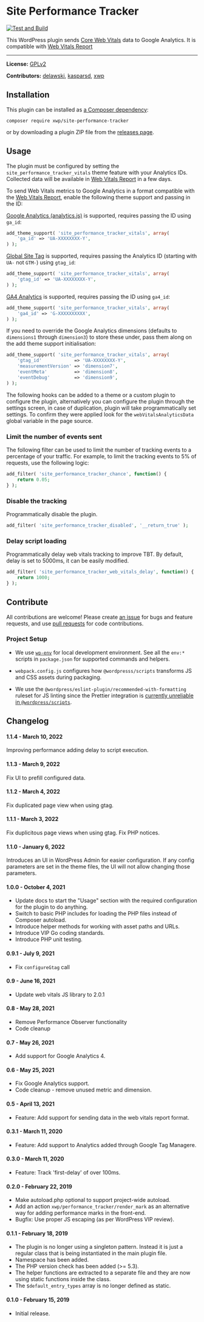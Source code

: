 # Site Performance Tracker

[![Test and Build](https://github.com/xwp/site-performance-tracker/actions/workflows/ci.yml/badge.svg)](https://github.com/xwp/site-performance-tracker/actions/workflows/ci.yml)

This WordPress plugin sends [Core Web Vitals](https://web.dev/vitals/) data to Google Analytics. It is compatible with [Web Vitals Report](https://github.com/GoogleChromeLabs/web-vitals-report)

---

**License:** [GPLv2](LICENSE)

**Contributors:** [delawski](https://github.com/delawski), [kasparsd](https://github.com/kasparsd), [xwp](https://github.com/xwp)



## Installation

This plugin can be installed as [a Composer dependency](https://packagist.org/packages/xwp/site-performance-tracker):

```
composer require xwp/site-performance-tracker
```

or by downloading a plugin ZIP file from the [releases page](https://github.com/xwp/site-performance-tracker/releases).


## Usage

The plugin must be configured by setting the `site_performance_tracker_vitals` theme feature with your Analytics IDs. Collected data will be available in [Web Vitals Report](https://web-vitals-report.web.app) in a few days.

To send Web Vitals metrics to Google Analytics in a format compatible with the [Web Vitals Report](https://web-vitals-report.web.app), enable the following theme support and passing in the ID:

[Google Analytics (analytics.js)](https://support.google.com/analytics/answer/7476135) is supported, requires passing the ID using `ga_id`:

```php
add_theme_support( 'site_performance_tracker_vitals', array(
	'ga_id' => 'UA-XXXXXXXX-Y',
) );
```

[Global Site Tag](https://support.google.com/analytics/answer/1008080) is supported, requires passing the Analytics ID (starting with `UA-` not `GTM-`) using `gtag_id`:

```php
add_theme_support( 'site_performance_tracker_vitals', array(
	'gtag_id' => 'UA-XXXXXXXX-Y',
) );
```

[GA4 Analytics](https://support.google.com/analytics/answer/9304153) is supported, requires passing the ID using `ga4_id`:

```php
add_theme_support( 'site_performance_tracker_vitals', array(
	'ga4_id' => 'G-XXXXXXXXXX',
) );
```

If you need to override the Google Analytics dimensions (defaults to `dimensions1` through `dimension3`) to store these under, pass them along on the add theme support initialisation:

```php
add_theme_support( 'site_performance_tracker_vitals', array(
	'gtag_id'            => 'UA-XXXXXXXX-Y',
	'measurementVersion' => 'dimension7',
	'eventMeta'          => 'dimension8',
	'eventDebug'         => 'dimension9',
) );
```

The following hooks can be added to a theme or a custom plugin to configure the plugin, alternatively you can configure the plugin through the settings screen, in case of duplication, plugin will take programmatically set settings. To confirm they were applied look for the `webVitalsAnalyticsData` global variable in the page source.

### Limit the number of events sent

The following filter can be used to limit the number of tracking events to a percentage of your traffic. For example, to limit the tracking events to 5% of requests, use the following logic:

```php
add_filter( 'site_performance_tracker_chance', function() {
	return 0.05;
} );
```

### Disable the tracking

Programmatically disable the plugin.

```php
add_filter( 'site_performance_tracker_disabled', '__return_true' );
```

### Delay script loading

Programmatically delay web vitals tracking to improve TBT. By default, delay is set to 5000ms, it can be easily modified.

```php
add_filter( 'site_performance_tracker_web_vitals_delay', function() {
	return 1000;
} );
```

## Contribute

All contributions are welcome! Please create [an issue](https://github.com/xwp/site-performance-tracker/issues) for bugs and feature requests, and use [pull requests](https://github.com/xwp/site-performance-tracker/pulls) for code contributions.

### Project Setup  

- We use [`wp-env`](https://developer.wordpress.org/block-editor/reference-guides/packages/packages-env/) for local development environment. See all the `env:*` scripts in `package.json` for supported commands and helpers.

- `webpack.config.js` configures how `@wordpresss/scripts` transforms JS and CSS assets during packaging.

- We use the `@wordpress/eslint-plugin/recommended-with-formatting` ruleset for JS linting since the Prettier integration is [currently unreliable in `@wordpress/scripts`](https://github.com/WordPress/gutenberg/issues/21872).


## Changelog

#### 1.1.4 - March 10, 2022

Improving performance adding delay to script execution.

#### 1.1.3 - March 9, 2022

Fix UI to prefill configured data.

#### 1.1.2 - March 4, 2022

Fix duplicated page view when using gtag.

#### 1.1.1 - March 3, 2022

Fix duplicitous page views when using gtag.
Fix PHP notices.

#### 1.1.0 - January 6, 2022

Introduces an UI in WordPress Admin for easier configuration. If any config parameters are set in the theme files, the UI will not allow changing those parameters.

#### 1.0.0 - October 4, 2021

* Update docs to start the "Usage" section with the required configuration for the plugin to do anything.
* Switch to basic PHP includes for loading the PHP files instead of Composer autoload. 
* Introduce helper methods for working with asset paths and URLs.
* Introduce VIP Go coding standards.
* Introduce PHP unit testing.

#### 0.9.1 - July 9, 2021

* Fix `configureGtag` call

#### 0.9 - June 16, 2021

* Update web vitals JS library to 2.0.1

#### 0.8 - May 28, 2021

* Remove Performance Observer functionality
* Code cleanup

#### 0.7 - May 26, 2021

* Add support for Google Analytics 4.

#### 0.6 - May 25, 2021

* Fix Google Analytics support.
* Code cleanup - remove unused metric and dimension.

#### 0.5 - April 13, 2021

* Feature: Add support for sending data in the web vitals report format.

#### 0.3.1 - March 11, 2020

* Feature: Add support to Analytics added through Google Tag Managere.

#### 0.3.0 - March 11, 2020

* Feature: Track 'first-delay' of over 100ms.

#### 0.2.0 - February 22, 2019

* Make autoload.php optional to support project-wide autoload.
* Add an action `xwp/performance_tracker/render_mark` as an alternative way for adding
performance marks in the front-end.
* Bugfix: Use proper JS escaping (as per WordPress VIP review).

#### 0.1.1 - February 18, 2019

* The plugin is no longer using a singleton pattern. Instead it is just
a regular class that is being instantiated in the main plugin file.
* Namespace has been added.
* The PHP version check has been added (>= 5.3).
* The helper functions are extracted to a separate file and they are now
using static functions inside the class.
* The `$default_entry_types` array is no longer defined as static.

#### 0.1.0 - February 15, 2019

* Initial release.
